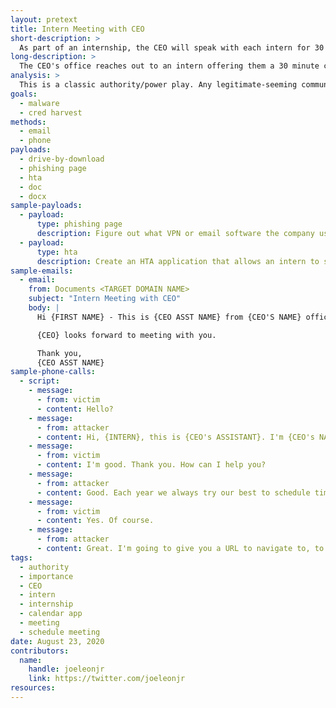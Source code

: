 ```yaml
---
layout: pretext
title: Intern Meeting with CEO
short-description: >
  As part of an internship, the CEO will speak with each intern for 30 minutes. Interns need to sign up for a time to meet with the CEO.
long-description: >
  The CEO's office reaches out to an intern offering them a 30 minute conversation with the CEO as part of their internship. To set up the meeting, interns need to fill out a form with the questions they want to ask the CEO as well as pick a time that works with the CEO's schedule. The online form and/or calendar application could be a cred harvesting or malware attack. Be careful not to lead the interns on too long, since preparing for an actual meeting with the CEO would likely cause them great stress and take up a ton of their time. The best payloads would be one that doesn't not actually schedule a meeting with the CEO, but rather just says something like "Oh, sorry. {CEO} is no longer available to meet then."
analysis: >
  This is a classic authority/power play. Any legitimate-seeming communication coming from the CEO's office, especially one that involves them interacting with the CEO, will likely quickly grab an intern's attention and interest. Since it's the CEO's office, the intern will be unlikely to question the legitimacy of the communication. Also, consider that while interns might make an easy target, their access will probably not be that great.
goals:
  - malware
  - cred harvest
methods:
  - email
  - phone
payloads:
  - drive-by-download
  - phishing page
  - hta
  - doc
  - docx
sample-payloads:
  - payload:
      type: phishing page
      description: Figure out what VPN or email software the company uses. Clone the login portal and direct interns to that page prior to "selecting a time to meet with the CEO".
  - payload:
      type: hta
      description: Create an HTA application that allows an intern to schedule a time to meet with the CEO. To reduce suspicion, the application should actually work. But since we don't want to ruin the intern's day by having them prepare for a meeting that will not occur, we should make all selections return "Sorry. This person is no long available during that time slot."
sample-emails:
  - email:
    from: Documents <TARGET DOMAIN NAME>
    subject: "Intern Meeting with CEO"
    body: | 
      Hi {FIRST NAME} - This is {CEO ASST NAME} from {CEO'S NAME} office. Each year we always try our best to schedule time on {CEO's NAME} calendar to meet with our interns. We don't have time to meet with everyone, but {CEO} would like to meet with you. Attached, you'll find a calendar scheduling application. Please double-click it and follow the instructions to set up a call. Please don't share this application with any other interns, since not everyone will receive the same invitation.

      {CEO} looks forward to meeting with you.

      Thank you,
      {CEO ASST NAME}
sample-phone-calls:
  - script:
    - message:
      - from: victim
      - content: Hello?
    - message:
      - from: attacker 
      - content: Hi, {INTERN}, this is {CEO's ASSISTANT}. I'm {CEO's NAME} assistant. How are you?
    - message:
      - from: victim
      - content: I'm good. Thank you. How can I help you?
    - message:
      - from: attacker
      - content: Good. Each year we always try our best to schedule time on {CEO's NAME} calendar to meet with our interns. We don't have time to meet with everyone, but {CEO} would like to meet with you. Is that of interest?
    - message:
      - from: victim
      - content: Yes. Of course.
    - message:
      - from: attacker
      - content: Great. I'm going to give you a URL to navigate to, to schedule a meeting on his/her calendar. Are you ready? That URL is....{PHISHING URL}. Please follow the instructions on that page and schedule time with {CEO's NAME}. Also, just so you know, not every intern will be offered this opportunity, so please don't share this with everyone. If you have any questions, please let me know.
tags:
  - authority
  - importance
  - CEO
  - intern
  - internship
  - calendar app
  - meeting
  - schedule meeting
date: August 23, 2020
contributors:
  name:
    handle: joeleonjr
    link: https://twitter.com/joeleonjr
resources:
---
```



